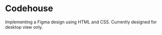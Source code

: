 # Codehouse
Implementing a Figma design using HTML and CSS. Currently designed for desktop view only.
